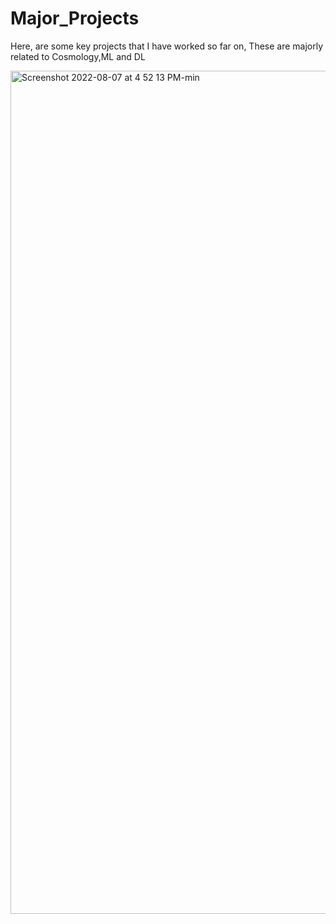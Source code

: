 # Major_Projects
Here, are some key projects that I have worked so far on, These are majorly related to Cosmology,ML and DL

<img width="1349" alt="Screenshot 2022-08-07 at 4 52 13 PM-min" src="https://user-images.githubusercontent.com/99118678/183288028-d0ff6519-dd24-4c64-86a7-cd8995eeefc4.png">

